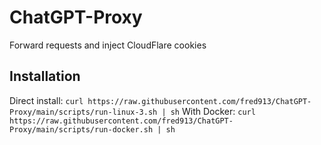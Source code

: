 # ChatGPT-Proxy
Forward requests and inject CloudFlare cookies

## Installation

Direct install: `curl https://raw.githubusercontent.com/fred913/ChatGPT-Proxy/main/scripts/run-linux-3.sh | sh`
With Docker: `curl https://raw.githubusercontent.com/fred913/ChatGPT-Proxy/main/scripts/run-docker.sh | sh`
